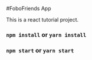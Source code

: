 #FoboFriends App

This is a react tutorial project.

### `npm install` or `yarn install`

### `npm start` or `yarn start`
